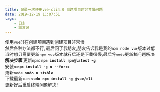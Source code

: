 ```yaml
---
title: 记录一次使用vue-cli4.0 创建项目时非常慢问题
date: 2019-12-19 11:07:51
tags:
    - 日志
    - 踩坑记
---
```

使用`vue`时在创建项目遇到创建项目非常慢  
然后各种办法都不行, 最后问了我朋友,朋友告诉我是我的`npm node vue`版本过低  
当时想只需要更新`npm vue`版本就行后还是下载很慢,最后将`node`更新故问题解决
**解决步骤**
更新`npm`: **`npm install npm@latest -g`**  
安装`n`:**`npm install -g n --force`**  
更新`node`: **`sudo n stable`**  
下载最新`vue`: **`sudo npm install -g @vue/cli`**  
更新好后重启终端问题解决!  
